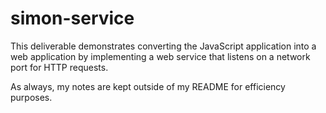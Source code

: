 # simon-service

This deliverable demonstrates converting the JavaScript application into a web application by implementing a web service that listens on a network port for HTTP requests.

As always, my notes are kept outside of my README for efficiency purposes.
